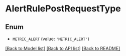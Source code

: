 # AlertRulePostRequestType


## Enum

* `METRIC_ALERT` (value: `'METRIC_ALERT'`)

[[Back to Model list]](../README.md#documentation-for-models) [[Back to API list]](../README.md#documentation-for-api-endpoints) [[Back to README]](../README.md)


